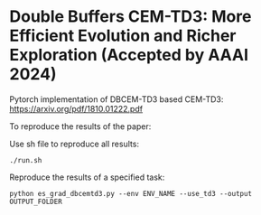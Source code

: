 # Double Buffers CEM-TD3: More Efficient Evolution and Richer Exploration (Accepted by AAAI 2024)
Pytorch implementation of DBCEM-TD3 based CEM-TD3: https://arxiv.org/pdf/1810.01222.pdf

To reproduce the results of the paper:

Use sh file to reproduce all results:
```terminal
./run.sh
```


Reproduce the results of a specified task:
```console
python es_grad_dbcemtd3.py --env ENV_NAME --use_td3 --output OUTPUT_FOLDER
```
